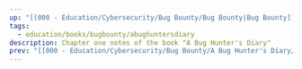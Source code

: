 ```yaml
---
up: "[[000 - Education/Cybersecurity/Bug Bounty/Bug Bounty|Bug Bounty]]"
tags:
  - education/books/bugbounty/abughuntersdiary
description: Chapter one notes of the book "A Bug Hunter's Diary"
prev: "[[000 - Education/Cybersecurity/Bug Bounty/A Bug Hunter's Diary/Chapter 1|Chapter 1]]"
---
```

